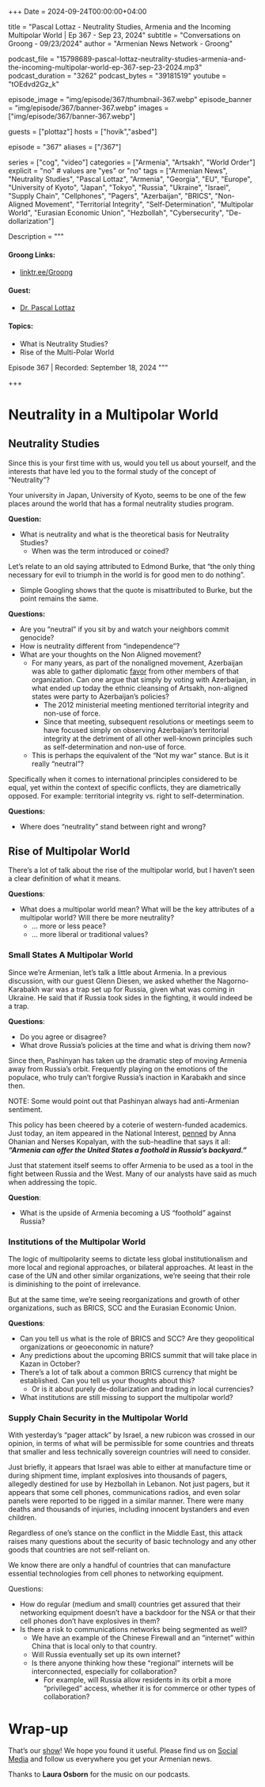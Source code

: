 +++
Date = 2024-09-24T00:00:00+04:00

title = "Pascal Lottaz - Neutrality Studies, Armenia and the Incoming Multipolar World | Ep 367 - Sep 23, 2024"
subtitle = "Conversations on Groong - 09/23/2024"
author = "Armenian News Network - Groong"

podcast_file = "15798689-pascal-lottaz-neutrality-studies-armenia-and-the-incoming-multipolar-world-ep-367-sep-23-2024.mp3"
podcast_duration = "3262"
podcast_bytes = "39181519"
youtube = "tOEdvd2Gz_k"

episode_image = "img/episode/367/thumbnail-367.webp"
episode_banner = "img/episode/367/banner-367.webp"
images = ["img/episode/367/banner-367.webp"]

guests = ["plottaz"]
hosts = ["hovik","asbed"]

episode = "367"
aliases = ["/367"]

series = ["cog", "video"]
categories = ["Armenia", "Artsakh", "World Order"]
explicit = "no" # values are "yes" or "no"
tags = ["Armenian News", "Neutrality Studies", "Pascal Lottaz", "Armenia", "Georgia", "EU", "Europe", "University of Kyoto", "Japan", "Tokyo", "Russia", "Ukraine", "Israel", "Supply Chain", "Cellphones", "Pagers", "Azerbaijan", "BRICS", "Non-Aligned Movement", "Territorial Integrity", "Self-Determination", "Multipolar World", "Eurasian Economic Union", "Hezbollah", "Cybersecurity", "De-dollarization"]

Description = """

#### Groong Links:
* [linktr.ee/Groong](https://linktr.ee/groong)

#### Guest:
* [Dr. Pascal Lottaz](/guest/plottaz)

#### Topics:
* What is Neutrality Studies?
* Rise of the Multi-Polar World

Episode 367 | Recorded: September 18, 2024
"""

+++

# Neutrality in a Multipolar World

## Neutrality Studies

Since this is your first time with us, would you tell us about yourself, and the interests that have led you to the formal study of the concept of “Neutrality”?

Your university in Japan, University of Kyoto, seems to be one of the few places around the world that has a formal neutrality studies program.

**Question:**

* What is neutrality and what is the theoretical basis for Neutrality Studies?
    * When was the term introduced or coined?

Let’s relate to an old saying attributed to Edmond Burke, that “the only thing necessary for evil to triumph in the world is for good men to do nothing”.


* Simple Googling shows that the quote is misattributed to Burke, but the point remains the same.

**Questions:**

* Are you “neutral” if you sit by and watch your neighbors commit genocide?
* How is neutrality different from “independence”?
* What are your thoughts on the Non Aligned movement? 
    * For many years, as part of the nonaligned movement, Azerbaijan was able to gather diplomatic [favor](https://www.mfa.gov.az/en/category/international-organisations/non-aligned-movement-nam#:~:text=On%20November%2018%2C%202021%2C%20within,President%20of%20the%20Republic%20of) from other members of that organization. Can one argue that simply by voting with Azerbaijan, in what ended up today the ethnic cleansing of Artsakh, non-aligned states were party to Azerbaijan’s policies?
        * The 2012 ministerial meeting mentioned territorial integrity and non-use of force.
        * Since that meeting, subsequent resolutions or meetings seem to have focused simply on observing Azerbaijan’s territorial integrity at the detriment of all other well-known principles such as self-determination and non-use of force.
    * This is perhaps the equivalent of the “Not my war” stance. But is it really “neutral”?

Specifically when it comes to international principles considered to be equal, yet within the context of specific conflicts, they are diametrically opposed. For example: territorial integrity vs. right to self-determination.

**Questions:**

* Where does “neutrality” stand between right and wrong?


## Rise of Multipolar World

There’s a lot of talk about the rise of the multipolar world, but I haven’t seen a clear definition of what it means.

**Questions**:

* What does a multipolar world mean? What will be the key attributes of a multipolar world? Will there be more neutrality?
    * … more or less peace?
    * … more liberal or traditional values? 


### Small States A Multipolar World

Since we’re Armenian, let’s talk a little about Armenia. In a previous discussion, with our guest Glenn Diesen, we asked whether the Nagorno-Karabakh war was a trap set up for Russia, given what was coming in Ukraine. He said that if Russia took sides in the fighting, it would indeed be a trap.

**Questions**:

* Do you agree or disagree?
* What drove Russia’s policies at the time and what is driving them now?

Since then, Pashinyan has taken up the dramatic step of moving Armenia away from Russia’s orbit. Frequently playing on the emotions of the populace, who truly can’t forgive Russia’s inaction in Karabakh and since then. 

NOTE: Some would point out that Pashinyan always had anti-Armenian sentiment.

This policy has been cheered by a coterie of western-funded academics. Just today, an item appeared in the National Interest, [penned](https://nationalinterest.org/feature/armenia-and-us-election-212775) by Anna Ohanian and Nerses Kopalyan, with the sub-headline that says it all: **_“Armenia can offer the United States a foothold in Russia’s backyard.”_**

Just that statement itself seems to offer Armenia to be used as a tool in the fight between Russia and the West. Many of our analysts have said as much when addressing the topic.

**Question**:

* What is the upside of Armenia becoming a US “foothold” against Russia?


### Institutions of the Multipolar World

The logic of multipolarity seems to dictate less global institutionalism and more local and regional approaches, or bilateral approaches. At least in the case of the UN and other similar organizations, we’re seeing that their role is diminishing to the point of irrelevance.

But at the same time, we’re seeing reorganizations and growth of other organizations, such as BRICS, SCC and the Eurasian Economic Union.

**Questions**:

* Can you tell us what is the role of BRICS and SCC? Are they geopolitical organizations or geoeconomic in nature?
* Any predictions about the upcoming BRICS summit that will take place in Kazan in October?
* There’s a lot of talk about a common BRICS currency that might be established. Can you tell us your thoughts about this?
    * Or is it about purely de-dollarization and trading in local currencies?
* What institutions are still missing to support the multipolar world?

### Supply Chain Security in the Multipolar World

With yesterday’s “pager attack” by Israel, a new rubicon was crossed in our opinion, in terms of what will be permissible for some countries and threats that smaller and less technically sovereign countries will need to consider.

Just briefly, it appears that Israel was able to either at manufacture time or during shipment time, implant explosives into thousands of pagers, allegedly destined for use by Hezbollah in Lebanon. Not just pagers, but it appears that some cell phones, communications radios, and even solar panels were reported to be rigged in a similar manner. There were many deaths and thousands of injuries, including innocent bystanders and even children.

Regardless of one’s stance on the conflict in the Middle East, this attack raises many questions about the security of basic technology and any other goods that countries are not self-reliant on. 

We know there are only a handful of countries that can manufacture essential technologies from cell phones to networking equipment.

Questions:

* How do regular (medium and small) countries get assured that their networking equipment doesn’t have a backdoor for the NSA or that their cell phones don’t have explosives in them?
* Is there a risk to communications networks being segmented as well?
    * We have an example of the Chinese Firewall and an “internet” within China that is local only to that country.
    * Will Russia eventually set up its own internet?
    * Is there anyone thinking how these “regional” internets will be interconnected, especially for collaboration?
        * For example, will Russia allow residents in its orbit a more “privileged” access, whether it is for commerce or other types of collaboration?

# Wrap-up

That’s our [show](https://podcasts.groong.org/)! We hope you found it useful. Please find us on [Social Media](https://linktr.ee/groong) and follow us everywhere you get your Armenian news.

Thanks to **Laura Osborn** for the music on our podcasts.
